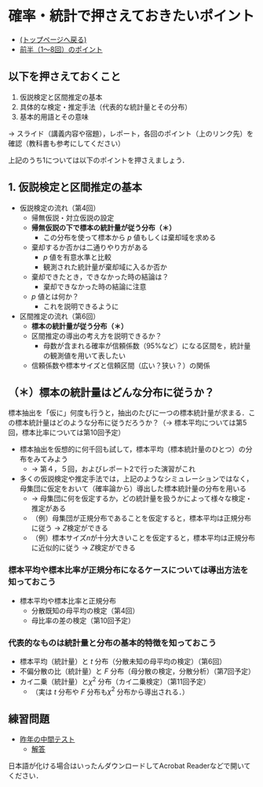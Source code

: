 # 確率・統計で押さえておきたいポイント

- [(トップページへ戻る)](index)
- [前半（1～8回）のポイント](keytopics1)
<!-- - [後半（9～15回）のポイント](keytopics2) -->

## 以下を押さえておくこと

1. 仮説検定と区間推定の基本
1. 具体的な検定・推定手法（代表的な統計量とその分布）
1. 基本的用語とその意味

$\rightarrow$ スライド（講義内容や宿題），レポート，各回のポイント（上のリンク先）を確認（教科書も参考にしてください）

上記のうち1については以下のポイントを押さえましょう．

## 1. 仮説検定と区間推定の基本

- 仮説検定の流れ（第4回）
  - 帰無仮説・対立仮説の設定
  - **帰無仮説の下で標本の統計量が従う分布（＊）**
    - この分布を使って標本から $p$ 値もしくは棄却域を求める
  - 棄却するか否かは二通りやり方がある
    - $p$ 値を有意水準と比較
    - 観測された統計量が棄却域に入るか否か
  - 棄却できたとき，できなかった時の結論は？
    - 棄却できなかった時の結論に注意
  - $p$ 値とは何か？
    - これを説明できるように
- 区間推定の流れ（第6回）
  - **標本の統計量が従う分布（＊）**
  - 区間推定の導出の考え方を説明できるか？
    - 母数が含まれる確率が信頼係数（95%など）になる区間を，統計量の観測値を用いて表したい
  - 信頼係数や標本サイズと信頼区間（広い？狭い？）の関係

## （＊）標本の統計量はどんな分布に従うか？

標本抽出を「仮に」何度も行うと，抽出のたびに一つの標本統計量が求まる．この標本統計量はどのような分布に従うだろうか？（$\rightarrow$ 標本平均については第5回，標本比率については第10回予定）
  
- 標本抽出を仮想的に何千回も試して，標本平均（標本統計量のひとつ）の分布をみてみよう
  - $\rightarrow$ 第４，５回，およびレポート2で行った演習がこれ
- 多くの仮説検定や推定手法では，上記のようなシミュレーションではなく，母集団に仮定をおいて（確率論から）導出した標本統計量の分布を用いる
  - $\rightarrow$ 母集団に何を仮定するか，どの統計量を扱うかによって様々な検定・推定がある
  - （例）母集団が正規分布であることを仮定すると，標本平均は正規分布に従う $\rightarrow$ $Z$検定ができる
  - （例）標本サイズ$n$が十分大きいことを仮定すると，標本平均は正規分布に近似的に従う $\rightarrow$ $Z$検定ができる

### 標本平均や標本比率が正規分布になるケースについては導出方法を知っておこう

- 標本平均や標本比率と正規分布
  - 分散既知の母平均の検定（第4回）
  - 母比率の差の検定（第10回予定）

### 代表的なものは統計量と分布の基本的特徴を知っておこう
  
- 標本平均（統計量）と $t$ 分布（分散未知の母平均の検定）（第6回）
- 不偏分散の比（統計量）と $F$ 分布（母分散の検定，分散分析）（第7回予定）
- カイ二乗（統計量）と$\chi^2$ 分布（カイ二乗検定）（第11回予定）
  - （実は $t$ 分布や $F$ 分布も$\chi^2$ 分布から導出される．）

## 練習問題

<!-- ### 前半 -->

- [昨年の中間テスト](exercise/exam1-2022.pdf)
  - [解答](exercise/exam1-2022_answer.pdf)
<!-- - [今年の中間テスト](exercise/exam1-2023.pdf)
  - [解答](exercise/exam1-2023_answer.pdf) -->

<!-- ### 後半

- [第9,10回の練習問題](exercise/ex_lec9-10_2023.pdf)
  - [解答](exercise/ex_lec9-10_2023_answer.pdf)
- [第9～14回の練習問題（上の練習問題含む）](exercise/ex_lec9-14_2023.pdf)
  - [解答](exercise/ex_lec9-14_2023_answer.pdf)
  - [解答（スライドページ参照付き）](exercise/ex_lec9-14_2023_answer-c.pdf) -->

日本語が化ける場合はいったんダウンロードしてAcrobat Readerなどで開いてください．
